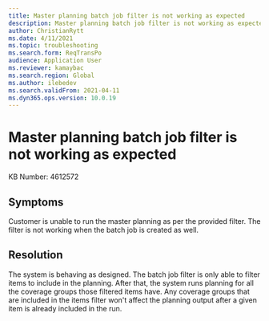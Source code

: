 ```yaml
---
title: Master planning batch job filter is not working as expected
description: Master planning batch job filter is not working as expected
author: ChristianRytt
ms.date: 4/11/2021
ms.topic: troubleshooting
ms.search.form: ReqTransPo
audience: Application User
ms.reviewer: kamaybac
ms.search.region: Global
ms.author: ilebedev
ms.search.validFrom: 2021-04-11
ms.dyn365.ops.version: 10.0.19
---
```


# Master planning batch job filter is not working as expected

KB Number: 4612572

## Symptoms

<!-- KFM: This issue description is not clear. Please revise in a way that addresses the general reader rather than referring to particular customer case. -->

Customer is unable to run the master planning as per the provided filter. The filter is not working when the batch job is created as well.

## Resolution

The system is behaving as designed. The batch job filter is only able to filter items to include in the planning. After that, the system runs planning for all the coverage groups those filtered items have. Any coverage groups that are included in the items filter won't affect the planning output after a given item is already included in the run.
